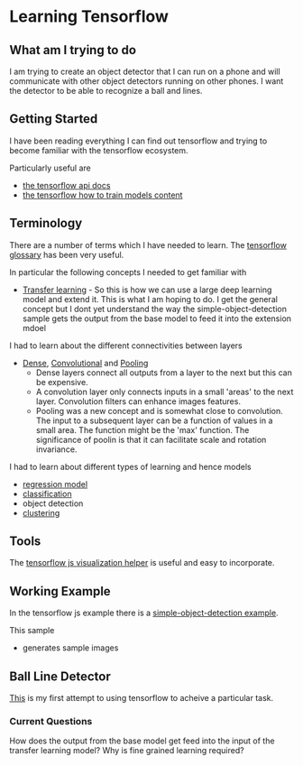# Learning Tensorflow

## What am I trying to do

I am trying to create an object detector that I can run on a phone and will communicate with other object detectors running on other phones.
I want the detector to be able to recognize a ball and lines.

## Getting Started

I have been reading everything I can find out tensorflow and trying to become familiar with the tensorflow ecosystem.

Particularly useful are
- [the tensorflow api docs](https://js.tensorflow.org/api/latest)
- [the tensorflow how to train models content](https://www.tensorflow.org/js/guide/train_model)

## Terminology

There are a number of terms which I have needed to learn.  The [tensorflow glossary](https://developers.google.com/machine-learning/glossary/) has been very useful.

In particular the following concepts I needed to get familiar with
- [Transfer learning](https://developers.google.com/machine-learning/glossary/#transfer_learning) - So this is how we can use a large deep learning model and extend it. This is what I am hoping to do.   I get the general concept but I dont yet understand the way the simple-object-detection sample gets the output from the base model to feed it into the extension mdoel

I had to learn about the different connectivities between layers
- [Dense](https://developers.google.com/machine-learning/glossary/#dense_layer), [Convolutional](https://developers.google.com/machine-learning/glossary/#convolutional_layer) and [Pooling](https://developers.google.com/machine-learning/glossary/#pooling)
    - Dense layers connect all outputs from a layer to the next but this can be expensive. 
    - A convolution layer only connects inputs in a small 'areas' to the next layer. Convolution filters  can enhance images features.  
    - Pooling was a new concept and is somewhat close to convolution.  The input to a subsequent layer can be a function of values in a small area.  The function might be the 'max' function.  The significance of poolin is that it can facilitate scale and rotation invariance. 

I had to learn about different types of learning and hence models
- [regression model](https://developers.google.com/machine-learning/glossary/#regression_model)
- [classification](https://developers.google.com/machine-learning/glossary/#classification_model) 
- object detection
- [clustering](https://developers.google.com/machine-learning/glossary/#clustering)

## Tools
The [tensorflow js visualization helper](https://js.tensorflow.org/api_vis/latest/) is useful and easy to incorporate.


## Working Example

In the tensorflow js example there is a [simple-object-detection example](https://github.com/tensorflow/tfjs-examples/tree/master/simple-object-detection).

This sample 
- generates sample images


## Ball Line Detector

[This]() is my first attempt to using tensorflow to acheive a particular task.

### Current Questions 

How does the output from the base model get feed into the input of the transfer learning model?
Why is fine grained learning required?

